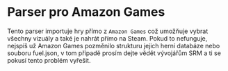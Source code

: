# Parser pro Amazon Games

Tento parser importuje hry přímo z `Amazon Games` což umožňuje vybrat všechny vizuály a také je nahrát přímo na Steam. Pokud to nefunguje, nejspíš už Amazon Games pozměnilo strukturu jejich herní databáze nebo souboru fuel.json, v tom případě prosím dejte vědět vývojářům SRM a ti se pokusí tento problém vyřešit.
